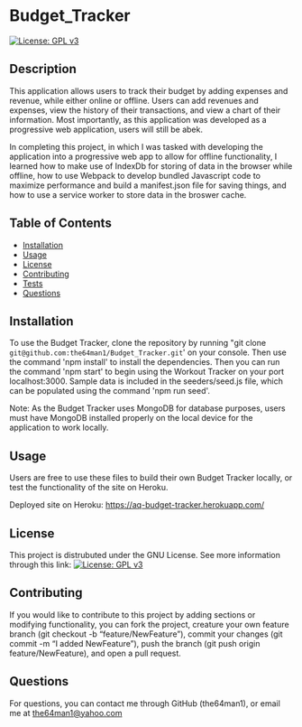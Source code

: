 # Budget_Tracker
[![License: GPL v3](https://img.shields.io/badge/License-GPLv3-blue.svg)](https://www.gnu.org/licenses/gpl-3.0)

## Description
    
This application allows users to track their budget by adding expenses and revenue, while either online or offline. Users can add revenues and expenses, view the history of their transactions, and view a chart of their information. Most importantly, as this application was developed as a progressive web application, users will still be abek.

In completing this project, in which I was tasked with developing the application into a progressive web app to allow for offline functionality, I learned how to make use of IndexDb for storing of data in the browser while offline, how to use Webpack to develop bundled Javascript code to maximize performance and build a manifest.json file for saving things, and how to use a service worker to store data in the broswer cache.
   
## Table of Contents
    
- [Installation](#installation)
- [Usage](#usage)
- [License](#license)
- [Contributing](#contributing)
- [Tests](#tests)
- [Questions](#questions)
    
## Installation
    
To use the Budget Tracker, clone the repository by running "git clone `git@github.com:the64man1/Budget_Tracker.git`' on your console. Then use the command 'npm install' to install the dependencies. Then you can run the command 'npm start' to begin using the Workout Tracker on your port localhost:3000. Sample data is included in the seeders/seed.js file, which can be populated using the command 'npm run seed'.

Note: As the Budget Tracker uses MongoDB for database purposes, users must have MongoDB installed properly on the local device for the application to work locally.


## Usage
    
Users are free to use these files to build their own Budget Tracker locally, or test the functionality of the site on Heroku.

Deployed site on Heroku: https://aq-budget-tracker.herokuapp.com/
    
## License
    
This project is distrubuted under the GNU License. See more information through this link: [![License: GPL v3](https://img.shields.io/badge/License-GPLv3-blue.svg)](https://www.gnu.org/licenses/gpl-3.0)
    
## Contributing
    
If you would like to contribute to this project by adding sections or modifying functionality, you can fork the project, creature your own feature branch (git checkout -b “feature/NewFeature”), commit your changes (git commit -m “I added NewFeature”), push the branch (git push origin feature/NewFeature), and open a pull request.
    
## Questions
    
For questions, you can contact me through GitHub (the64man1), or email me at the64man1@yahoo.com
